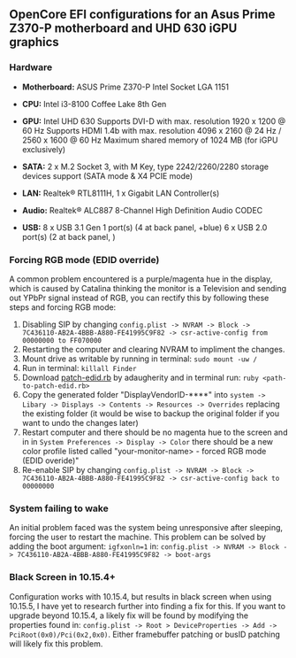 ## OpenCore EFI configurations for an Asus Prime Z370-P motherboard and UHD 630 iGPU graphics
### Hardware
- **Motherboard:** ASUS Prime Z370-P Intel Socket LGA 1151
- **CPU:** Intel i3-8100 Coffee Lake 8th Gen
- **GPU:** Intel UHD 630
        Supports DVI-D with max. resolution 1920 x 1200 @ 60 Hz
        Supports HDMI 1.4b with max. resolution 4096 x 2160 @ 24 Hz / 2560 x 1600 @ 60 Hz
        Maximum shared memory of 1024 MB (for iGPU exclusively)

- **SATA:** 2 x M.2 Socket 3, with M Key, type 2242/2260/2280 storage devices support (SATA mode & X4 PCIE mode)

- **LAN:** Realtek® RTL8111H, 1 x Gigabit LAN Controller(s)

- **Audio:** Realtek® ALC887 8-Channel High Definition Audio CODEC

- **USB:** 8 x USB 3.1 Gen 1 port(s) (4 at back panel, +blue)
        6 x USB 2.0 port(s) (2 at back panel, )

### Forcing RGB mode (EDID override)
A common problem encountered is a purple/magenta hue in the display, which is caused by Catalina thinking the monitor is a Television and sending out YPbPr signal instead of RGB, you can rectify this by following these steps and forcing RGB mode:
1. Disabling SIP by changing ```config.plist -> NVRAM -> Block -> 7C436110-AB2A-4BBB-A880-FE41995C9F82 -> csr-active-config from 00000000 to FF070000```
2. Restarting the computer and clearing NVRAM to impliment the changes.
3. Mount drive as writable by running in terminal: ```sudo mount -uw /```
4. Run in terminal: ```killall Finder```
5. Download [patch-edid.rb](https://gist.github.com/adaugherity/7435890) by adaugherity and in terminal run: ```ruby <path-to-patch-edid.rb>```
6. Copy the generated folder "DisplayVendorID-****" into ```system -> Libary -> Displays -> Contents -> Resources -> Overrides``` replacing the existing folder (it would be wise to backup the original folder if you want to undo the changes later)
7. Restart computer and there should be no magenta hue to the screen and in in ```System Preferences -> Display -> Color``` there should be a new color profile listed called "your-monitor-name> - forced RGB mode (EDID overide)"
8. Re-enable SIP by changing ```config.plist -> NVRAM -> Block -> 7C436110-AB2A-4BBB-A880-FE41995C9F82 -> csr-active-config back to 00000000```

### System failing to wake
An initial problem faced was the system being unresponsive after sleeping, forcing the user to restart the machine. This problem can be solved by adding the boot argument: ```igfxonln=1``` in: ```config.plist -> NVRAM -> Block -> 7C436110-AB2A-4BBB-A880-FE41995C9F82 -> boot-args```

### Black Screen in 10.15.4+
Configuration works with 10.15.4, but results in black screen when using 10.15.5, I have yet to research further into finding a fix for this. If you want to upgrade beyond 10.15.4, a likely fix will be found by modifying the properties found in:
```config.plist -> Root > DeviceProperties -> Add -> PciRoot(0x0)/Pci(0x2,0x0)```. Either framebuffer patching or busID patching will likely fix this problem.
